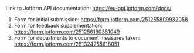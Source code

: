 Link to Jotform API documentation: https://eu-api.jotform.com/docs/

1. Form for initial submission: https://form.jotform.com/251255809932058
2. Form for feedback supplementation: https://form.jotform.com/251256180381049
3. Form for departments to document measures taken: https://form.jotform.com/251324255618051


